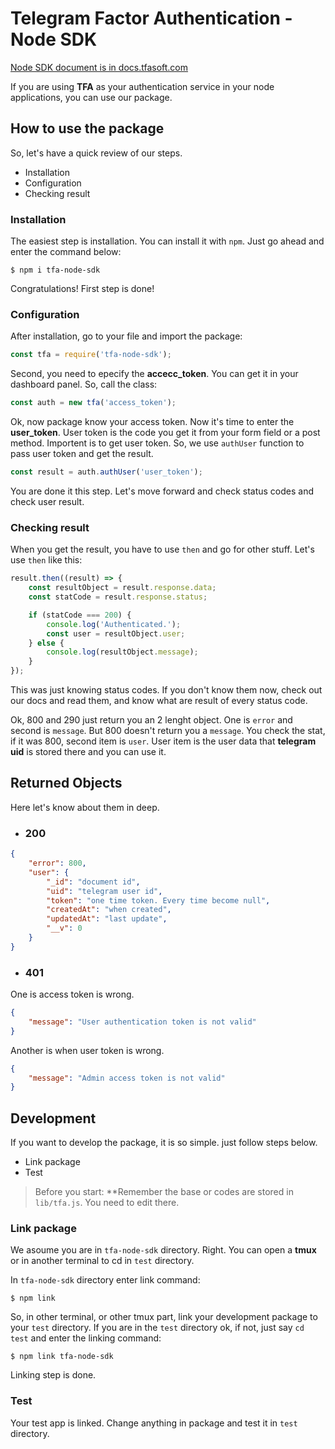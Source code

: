 # Telegram Factor Authentication - Node SDK

[Node SDK document is in docs.tfasoft.com](https://docs.amirhossein.info/sdks/nodejs)

If you are using **TFA** as your authentication service in your node applications, you can use our package.

## How to use the package

So, let's have a quick review of our steps.

- Installation
- Configuration
- Checking result

### Installation

The easiest step is installation. You can install it with `npm`. Just go ahead and enter the command below:

```shell
$ npm i tfa-node-sdk
```

Congratulations! First step is done!

### Configuration

After installation, go to your file and import the package:

```javascript
const tfa = require('tfa-node-sdk');
```

Second, you need to epecify the **accecc_token**. You can get it in your dashboard panel. So, call the class:

```javascript
const auth = new tfa('access_token');
```

Ok, now package know your access token. Now it's time to enter the **user_token**. User token is the code you get it from your form field or a post method. Importent is to get user token. So, we use `authUser` function to pass user token and get the result.

```javascript
const result = auth.authUser('user_token');
```

You are done it this step. Let's move forward and check status codes and check user result.

### Checking result

When you get the result, you have to use `then` and go for other stuff. Let's use `then` like this:

```javascript
result.then((result) => {
    const resultObject = result.response.data;
    const statCode = result.response.status;

    if (statCode === 200) {
        console.log('Authenticated.');
        const user = resultObject.user;
    } else {
        console.log(resultObject.message);
    }
});
```

This was just knowing status codes. If you don't know them now, check out our docs and read them, and know what are result of every status code.

Ok, 800 and 290 just return you an 2 lenght object. One is `error` and second is `message`. But 800 doesn't return you a `message`. You check the stat, if it was 800, second item is `user`. User item is the user data that **telegram uid** is stored there and you can use it.

## Returned Objects

Here let's know about them in deep.

- ### 200

```json
{
    "error": 800,
    "user": {
        "_id": "document id",
        "uid": "telegram user id",
        "token": "one time token. Every time become null",
        "createdAt": "when created",
        "updatedAt": "last update",
        "__v": 0
    }
}
```

- ### 401

One is access token is wrong.

```json
{
    "message": "User authentication token is not valid"
}
```

Another is when user token is wrong.

```json
{
    "message": "Admin access token is not valid"
}
```

## Development

If you want to develop the package, it is so simple. just follow steps below.

- Link package
- Test

> Before you start: **Remember the base or codes are stored in `lib/tfa.js`. You need to edit there.

### Link package

We asoume you are in `tfa-node-sdk` directory. Right. You can open a **tmux** or in another terminal to cd in `test` directory.

In `tfa-node-sdk` directory enter link command:

```shell
$ npm link
```

So, in other terminal, or other tmux part, link your development package to your `test` directory. If you are in the `test` directory ok, if not, just say `cd test` and enter the linking command:

```shell
$ npm link tfa-node-sdk
```

Linking step is done.

### Test

Your test app is linked. Change anything in package and test it in `test` directory.